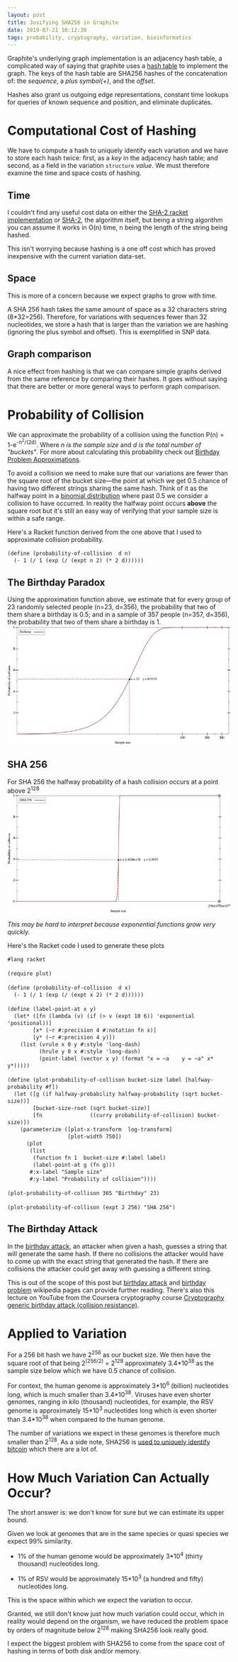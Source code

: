 ```yaml
---
layout: post
title: Jusifying SHA256 in Graphite
date: 2019-07-21 10:12:30
tags: probability, cryptography, variation, bioinformatics
---
```


Graphite's underlying graph implementation is an adjacency hash table, a
complicated way of saying that graphite uses a [hash table] to implement the
graph. The keys of the hash table are SHA256 hashes of the concatenation of: the
*sequence*, a *plus symbol(+)*, and the *offset*.

Hashes also grant us outgoing edge representations, constant time lookups for
queries of known sequence and position, and eliminate duplicates.

# Computational Cost of Hashing
We have to compute a hash to uniquely identify each variation and we have to
store each hash twice: first, as a *key* in the adjacency hash table; and second,
as  a field in the variation `structure` *value*.
We must therefore examine the time and space costs of hashing.

## Time
I couldn't find any useful cost data on either the [SHA-2 racket implementation]
or [SHA-2], the algorithm itself, but being a string algorithm you can assume
it works in O(n) time, n being the length of the string being hashed.

This isn't worrying because hashing is a one off cost which has proved
inexpensive with the current variation data-set.

## Space
This is more of a concern because we expect graphs to grow with time.

A SHA 256 hash takes the same amount of space as a 32 characters string
(8*32=256). Therefore, for variations with sequences fewer than 32 nucleotides,
we store a hash that is larger than the variation we are hashing
(ignoring the plus symbol and offset). This is exemplified in SNP data.

## Graph comparison
A nice effect from hashing is that we can compare simple graphs derived from the
same reference by comparing their hashes. It goes without saying that there are
better or more general ways to perform graph comparison.

# Probability of Collision
We can approximate the probability of a collision using the function
P(n) = 1-e<sup>-n<sup>2</sup>/(2d)</sup>. Where *n is the sample size* and *d
is the total number of "buckets"*.
For more about calculating this probability check out [Birthday Problem Approximations].

To avoid a collision we need to make sure that our variations are fewer than the
square root of the bucket size—the point at which we get 0.5 chance of having
two different strings sharing the same hash.
Think of it as the halfway point in a [binomial distribution] where past 0.5 we
consider a collision to have occurred. In reality the halfway point occurs
**above** the square root but it's still an easy way of verifying that your
sample size is within a safe range.



Here's a Racket function derived from the one above that I used to approximate
collision probability.
```
(define (probability-of-collision  d n)
  (- 1 (/ 1 (exp (/ (expt n 2) (* 2 d))))))
```

## The Birthday Paradox
Using the approximation function above, we estimate that for every group of 23
randomly selected people (n=23, d=356), the probability that two of them share a
birthday is 0.5; and in a sample of 357 people (n=357, d=356), the probability
that two of them share a birthday is 1.
![birthday plot]

## SHA 256
For SHA 256 the halfway probability of a hash collision occurs at a point above
2<sup>128</sup>
![sha256 plot]

*This may be hard to interpret because exponential functions grow very quickly.*

Here's the Racket code I used to generate these plots
```
#lang racket

(require plot)

(define (probability-of-collision  d x)
  (- 1 (/ 1 (exp (/ (expt x 2) (* 2 d))))))

(define (label-point-at x y)
  (let* ([fn (lambda (v) (if (> v (expt 10 6)) 'exponential 'positional))]
        [x* (~r #:precision 4 #:notation fn x)]
        [y* (~r #:precision 4 y)])
    (list (vrule x 0 y #:style 'long-dash)
          (hrule y 0 x #:style 'long-dash)
          (point-label (vector x y) (format "x = ~a    y = ~a" x* y*)))))

(define (plot-probability-of-collison bucket-size label [halfway-probability #f])
  (let ([g (if halfway-probability halfway-probability (sqrt bucket-size))]
        [bucket-size-root (sqrt bucket-size)]
        [fn               ((curry probability-of-collision) bucket-size)])
    (parameterize ([plot-x-transform  log-transform]
                   [plot-width 750])
      (plot
       (list
        (function fn 1  bucket-size #:label label)
        (label-point-at g (fn g)))
       #:x-label "Sample size"
       #:y-label "Probability of collision"))))

(plot-probability-of-collison 365 "Birthday" 23)

(plot-probability-of-collison (expt 2 256) "SHA 256")
```

## The Birthday Attack
In the [birthday attack], an attacker when given a hash, guesses a string that
will generate the same hash. If there no collisions the attacker would have to
come up with the exact string that generated the hash. If there are collisions
the attacker could get away with guessing a different string.

This is out of the scope of this post but [birthday attack] and
[birthday problem] wikipedia pages can provide further reading.
There's also this lecture on YouTube from the Coursera cryptography course
[Cryptography generic birthday attack (collision resistance)].


# Applied to Variation
For a 256 bit hash we have 2<sup>256</sup> as our bucket size.
We then have the square root of that being
2<sup>(256/2)</sup> = 2<sup>128</sup> approximately 3.4\*10<sup>38</sup> as
the sample size below which we have 0.5 chance of collision.

For context, the human genome is approximately 3\*10<sup>6</sup> (billion)
nucleotides long, which is much smaller than  3.4\*10<sup>38</sup>.
Viruses have even shorter genomes, ranging in kilo (thousand) nucleotides,
for example, the RSV genome is approximately 15\*10<sup>3</sup> nucleotides long
which is even shorter than 3.4*10<sup>38</sup> when compared to the human genome.

The number of variations we expect in these genomes is therefore much smaller
than 2<sup>128</sup>. As a side note, SHA256 is
[used to uniquely identify bitcoin] which there are a lot of.

# How Much Variation Can Actually Occur?
The short answer is: we don't know for sure but we can estimate its upper bound.

Given we look at genomes that are in the same species or quasi species we expect
99% similarity.

  - 1% of the human genome would be approximately 3\*10<sup>4</sup> (thirty thousand)
nucleotides long.

  - 1% of RSV would be approximately 15\*10<sup>3</sup> (a hundred and fifty)
nucleotides long.

This is the space within which we expect the variation to occur.

Granted, we still don't know just how much variation could occur, which in
reality would depend on the organism, we have reduced the problem space by
orders of magnitude below 2<sup>128</sup> making SHA256 look really good.

I expect the biggest problem with SHA256 to come from the space cost of
hashing in terms of both disk and/or memory.


[Cryptography generic birthday attack (collision resistance)]: https://www.youtube.com/watch?v=5VY2KEh9WrE
[birthday attack]: https://en.wikipedia.org/wiki/Birthday_attack
[birthday problem]: https://en.wikipedia.org/wiki/Birthday_problem
[birthday plot]: /images/Content/Graphs/birthday.png
[sha256 plot]: /images/Content/Graphs/sha256.png
[Birthday Problem Approximations]: https://en.wikipedia.org/wiki/Birthday_problem#Approximations
[hash table]: https://en.wikipedia.org/wiki/Hash_table
[SHA-2 racket implementation]: https://docs.racket-lang.org/sha/index.html
[used to uniquely identify bitcoin]:  https://youtu.be/bBC-nXj3Ng4?t=343
[binomial distribution]: https://en.wikipedia.org/wiki/Binomial_distribution
[SHA-2]: https://nvlpubs.nist.gov/nistpubs/FIPS/NIST.FIPS.180-4.pdf
